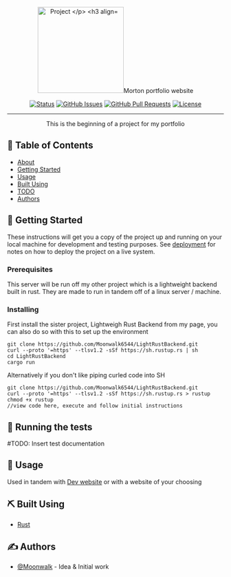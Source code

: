 <p align="center">
 <img width=200px height=200px src="https://i.imgur.com/lCpwnMm.png" alt="Project
</p>

<h3 align="center">Morton portfolio website</h3>

<div align="center">

[![Status](https://img.shields.io/badge/status-active-success.svg)]()
[![GitHub Issues](https://img.shields.io/github/issues/kylelobo/The-Documentation-Compendium.svg)](https://github.com/Moonwalk6544/PortfolioSite/issues)
[![GitHub Pull Requests](https://img.shields.io/github/issues-pr/kylelobo/The-Documentation-Compendium.svg)](https://github.com/kylelobo/The-Documentation-Compendium/pulls)
[![License](https://img.shields.io/badge/license-MIT-blue.svg)](/LICENSE)

</div>

---

<p align="center"> This is the beginning of a project for my portfolio
    <br> 
</p>

## 📝 Table of Contents

- [About](#about)
- [Getting Started](#getting_started)
- [Usage](#usage)
- [Built Using](#built_using)
- [TODO](../TODO.md)
- [Authors](#authors)


## 🏁 Getting Started <a name = "getting_started"></a>

These instructions will get you a copy of the project up and running on your local machine for development and testing purposes. See [deployment](#deployment) for notes on how to deploy the project on a live system.

### Prerequisites

This server will be run off my other project which is a lightweight backend built in rust. They are made to run in tandem off of a linux server / machine.

### Installing

First install the sister project, Lightweigh Rust Backend from my page, you can also do so with this to set up the environment

```
git clone https://github.com/Moonwalk6544/LightRustBackend.git
curl --proto '=https' --tlsv1.2 -sSf https://sh.rustup.rs | sh
cd LightRustBackend
cargo run

```
Alternatively if you don't like piping curled code into SH

```
git clone https://github.com/Moonwalk6544/LightRustBackend.git
curl --proto '=https' --tlsv1.2 -sSf https://sh.rustup.rs > rustup
chmod +x rustup
//view code here, execute and follow initial instructions

```
## 🔧 Running the tests <a name = "tests"></a>


#TODO: Insert test documentation 

## 🎈 Usage <a name="usage"></a>

Used in tandem with [Dev website](https://github.com/Moonwalk6544/PortfolioSite) or with a website of your choosing
## ⛏️ Built Using <a name = "built_using"></a>

- [Rust](https://rustup.rs/) 


## ✍️ Authors <a name = "authors"></a>

- [@Moonwalk](https://github.com/Moonwalk6544) - Idea & Initial work

